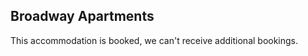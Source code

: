 <h2 class="fs-section-title">Broadway Apartments</h2>

This accommodation is booked, we can't receive additional bookings.
